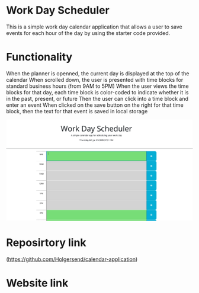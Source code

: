 # Work Day Scheduler
This is a simple work day calendar application
that allows a user to save events for each hour of the day by using the starter code provided. 
# Functionality
When the planner is openned, the current day is displayed at the top of the calendar
When scrolled down, the user is presented with time blocks for standard business hours (from 9AM to 5PM)
When the user views the time blocks for that day, each time block is color-coded to indicate whether it is 
in the past, present, or future
Then the user can click into a time block and enter an event
When clicked on the save button on the right for that time block,
then the text for that event is saved in local storage

<img src="assets/Screenshot 2023-07-06 at 9.37.51 PM.png">

# Reposirtory link 
(https://github.com/Holgersend/calendar-application)
# Website link
